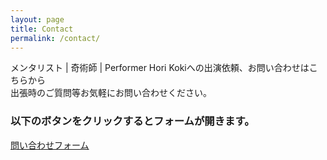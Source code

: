 ```yaml
---
layout: page
title: Contact
permalink: /contact/
---
```

メンタリスト | 奇術師 | Performer Hori Kokiへの出演依頼、お問い合わせはこちらから<br>
出張時のご質問等お気軽にお問い合わせください。

### 以下のボタンをクリックするとフォームが開きます。<br>


<!-- ## [Contact][contact-form]

[contact-form]: https://forms.gle/ciN5C1mgAgLgvQ5P6 -->

<!-- <a href="https://docs.google.com/forms/d/e/1FAIpQLSczOn9ij_jjLe-g-M388obvXedEwFoD92fltsy7Amn8VyjsVA/viewform?usp=sf_link" target="blank" class="btn-flat-logo">
  <i class="fa fa-chevron-right"></i> 問い合わせフォーム
</a> -->

<div class="center-text">
<a href="https://docs.google.com/forms/d/e/1FAIpQLSczOn9ij_jjLe-g-M388obvXedEwFoD92fltsy7Amn8VyjsVA/viewform?usp=sf_link" class="btn-animation-02" target="blank"><span>問い合わせフォーム</span></a>
</div>